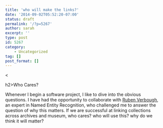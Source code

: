 ```yaml
---
title: 'who will make the links?'
date: '2014-09-02T05:52:20-07:00'
status: draft
permalink: '/?p=5267'
author: sarah
excerpt: ''
type: post
id: 5267
category:
    - Uncategorized
tag: []
post_format: []
---
```

&lt;

h2&gt;Who Cares?

Whenever I begin a software project, I like to dive into the obvious questions. I have had the opportunity to collaborate with [Ruben Verbough](http://ruben.verborgh.org/), an expert in Named Entity Recognition, who challenged me to answer the question of why this matters. If we are successful at linking collections across archives and museum, who cares? who will use this? why do we think it will matter?